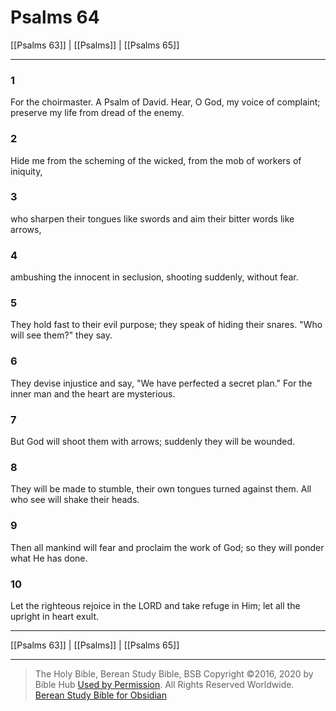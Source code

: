 # Psalms 64

[[Psalms 63]] | [[Psalms]] | [[Psalms 65]]

---

### 1
For the choirmaster. A Psalm of David. Hear, O God, my voice of complaint; preserve my life from dread of the enemy.

### 2
Hide me from the scheming of the wicked, from the mob of workers of iniquity,

### 3
who sharpen their tongues like swords and aim their bitter words like arrows,

### 4
ambushing the innocent in seclusion, shooting suddenly, without fear.

### 5
They hold fast to their evil purpose; they speak of hiding their snares. "Who will see them?" they say.

### 6
They devise injustice and say, "We have perfected a secret plan." For the inner man and the heart are mysterious.

### 7
But God will shoot them with arrows; suddenly they will be wounded.

### 8
They will be made to stumble, their own tongues turned against them. All who see will shake their heads.

### 9
Then all mankind will fear and proclaim the work of God; so they will ponder what He has done.

### 10
Let the righteous rejoice in the LORD and take refuge in Him; let all the upright in heart exult.

---

[[Psalms 63]] | [[Psalms]] | [[Psalms 65]]

---

> The Holy Bible, Berean Study Bible, BSB
> Copyright &copy;2016, 2020 by Bible Hub
> [Used by Permission](https://berean.bible/terms.htm). All Rights Reserved Worldwide.
> [Berean Study Bible for Obsidian](https://github.com/gapmiss/berean-study-bible-for-obsidian)</small>


